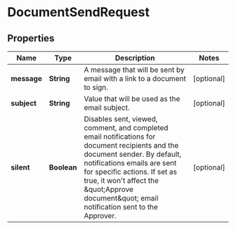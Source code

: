 

# DocumentSendRequest


## Properties

Name | Type | Description | Notes
------------ | ------------- | ------------- | -------------
**message** | **String** | A message that will be sent by email with a link to a document to sign. |  [optional]
**subject** | **String** | Value that will be used as the email subject. |  [optional]
**silent** | **Boolean** | Disables sent, viewed, comment, and completed email notifications for document recipients and the document sender. By default, notifications emails are sent for specific actions. If set as true, it won&#39;t affect the \&quot;Approve document\&quot; email notification sent to the Approver. |  [optional]



